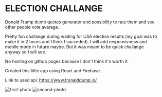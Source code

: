 # ELECTION CHALLANGE

Donald Trump dumb quotes generator and possibility to rate them and see other people vote avarage.

Pretty fun challange during waiting for USA election results (my goal was to make it in 2 hours and I think I succeded). I will add responsivness and mobile mode in future maybe. But it was meant to be quick challange anyway so I will see.

No hosting on github pages because I don't think it's worth it.

Created this little app using React and Firebase. 

Link to used api: https://www.tronalddump.io/

![first-photo](https://user-images.githubusercontent.com/41492536/98311492-c93f6b00-1fcf-11eb-9008-ad39cb50ac1a.png)
![second-photo](https://user-images.githubusercontent.com/41492536/98311495-cd6b8880-1fcf-11eb-9ccd-35a2eab8db07.png)
